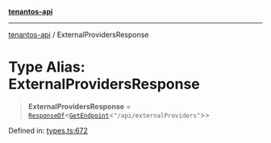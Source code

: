 [**tenantos-api**](../README.md)

***

[tenantos-api](../globals.md) / ExternalProvidersResponse

# Type Alias: ExternalProvidersResponse

> **ExternalProvidersResponse** = [`ResponseOf`](ResponseOf.md)\<[`GetEndpoint`](GetEndpoint.md)\<`"/api/externalProviders"`\>\>

Defined in: [types.ts:672](https://github.com/shadmanZero/tenantos-api/blob/1c7b7035084787c8e7500a348d67d47efa9ca53a/src/types.ts#L672)
